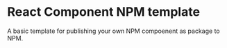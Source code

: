 # React Component NPM template

A basic template for publishing your own NPM compoenent as package to NPM.
